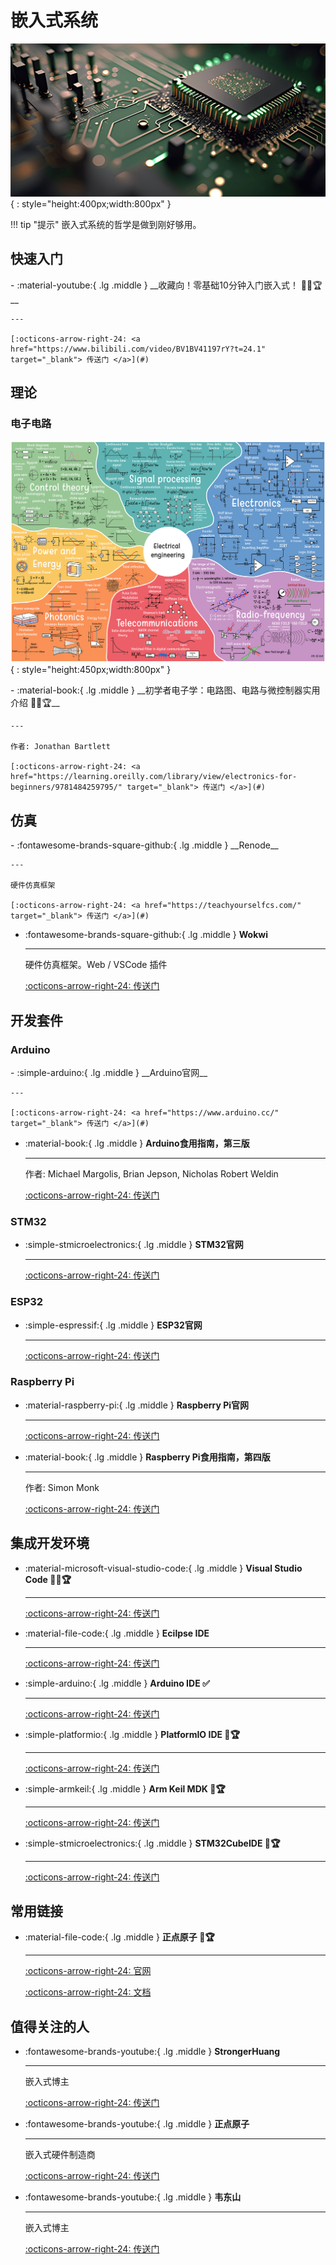 # 嵌入式系统

![BOARD](embedded-sys.png){ : style="height:400px;width:800px" }

!!! tip "提示"
    嵌入式系统的哲学是做到刚好够用。

## 快速入门

<div class="grid cards" markdown>
-  :material-youtube:{ .lg .middle } __收藏向！零基础10分钟入门嵌入式！ 🎯✅🏆__

    ---

    [:octicons-arrow-right-24: <a href="https://www.bilibili.com/video/BV1BV41197rY?t=24.1" target="_blank"> 传送门 </a>](#)
</div>

## 理论

### 电子电路

![Electrical Engineering](electrical-engineering.png){ : style="height:450px;width:800px" }

<div class="grid cards" markdown>
-  :material-book:{ .lg .middle } __初学者电子学：电路图、电路与微控制器实用介绍 🎯✅🏆__

    ---

    作者: Jonathan Bartlett

    [:octicons-arrow-right-24: <a href="https://learning.oreilly.com/library/view/electronics-for-beginners/9781484259795/" target="_blank"> 传送门 </a>](#)
</div>


## 仿真

<div class="grid cards" markdown>
-   :fontawesome-brands-square-github:{ .lg .middle } __Renode__

    ---

    硬件仿真框架

    [:octicons-arrow-right-24: <a href="https://teachyourselfcs.com/" target="_blank"> 传送门 </a>](#)

-   :fontawesome-brands-square-github:{ .lg .middle } __Wokwi__

    ---

    硬件仿真框架。Web / VSCode 插件

    [:octicons-arrow-right-24: <a href="https://wokwi.com/" target="_blank"> 传送门 </a>](#)

</div>

## 开发套件

### Arduino
<div class="grid cards" markdown>
-  :simple-arduino:{ .lg .middle } __Arduino官网__

    ---

    [:octicons-arrow-right-24: <a href="https://www.arduino.cc/" target="_blank"> 传送门 </a>](#)

-  :material-book:{ .lg .middle } __Arduino食用指南，第三版__

    ---

    作者: Michael Margolis, Brian Jepson, Nicholas Robert Weldin

    [:octicons-arrow-right-24: <a href="https://learning.oreilly.com/library/view/arduino-cookbook-3rd/9781491903513/" target="_blank"> 传送门 </a>](#)

</div>

### STM32

<div class="grid cards" markdown>

-   :simple-stmicroelectronics:{ .lg .middle } __STM32官网__

    ---

    [:octicons-arrow-right-24: <a href="https://www.st.com/zh/microcontrollers-microprocessors/stm32-32-bit-arm-cortex-mcus.html" target="_blank"> 传送门 </a>](#)

</div>

### ESP32

<div class="grid cards" markdown>

-   :simple-espressif:{ .lg .middle } __ESP32官网__

    ---

    [:octicons-arrow-right-24: <a href="https://www.espressif.com/zh-hans/products/socs/esp32" target="_blank"> 传送门 </a>](#)

</div>

### Raspberry Pi
<div class="grid cards" markdown>

-  :material-raspberry-pi:{ .lg .middle } __Raspberry Pi官网__

    ---

    [:octicons-arrow-right-24: <a href="https://www.raspberrypi.org/" target="_blank"> 传送门 </a>](#)

-  :material-book:{ .lg .middle } __Raspberry Pi食用指南，第四版__
  
    ---

    作者: Simon Monk

    [:octicons-arrow-right-24: <a href="https://learning.oreilly.com/library/view/raspberry-pi-cookbook/9781098130916/" target="_blank"> 传送门 </a>](#)
</div>

## 集成开发环境

<div class="grid cards" markdown>

-  :material-microsoft-visual-studio-code:{ .lg .middle } __Visual Studio Code 🎯✅🏆__

    ---

    [:octicons-arrow-right-24: <a href="https://code.visualstudio.com/" target="_blank"> 传送门 </a>](#)

-  :material-file-code:{ .lg .middle } __Ecilpse IDE__

    ---

    [:octicons-arrow-right-24: <a href="https://www.eclipse.org/downloads/" target="_blank"> 传送门 </a>](#)

-  :simple-arduino:{ .lg .middle } __Arduino IDE ✅__

    ---

    [:octicons-arrow-right-24: <a href="https://www.arduino.cc/en/software" target="_blank"> 传送门 </a>](#)

-  :simple-platformio:{ .lg .middle } __PlatformIO IDE 🎯🏆__

    ---

    [:octicons-arrow-right-24: <a href="https://platformio.org/platformio-ide" target="_blank"> 传送门 </a>](#)

-  :simple-armkeil:{ .lg .middle } __Arm Keil MDK 🎯🏆__

    ---

    [:octicons-arrow-right-24: <a href="https://www.keil.com/demo/eval/arm.htm" target="_blank"> 传送门 </a>](#)

-  :simple-stmicroelectronics:{ .lg .middle } __STM32CubeIDE 🎯🏆__

    ---

    [:octicons-arrow-right-24: <a href="https://www.st.com/en/development-tools/stm32cubeide.html" target="_blank"> 传送门 </a>](#)

</div>

## 常用链接

<div class="grid cards" markdown>

-  :material-file-code:{ .lg .middle } __正点原子 🎯🏆__

    ---

    [:octicons-arrow-right-24: <a href="http://www.alientek.com/" target="_blank"> 官网 </a>](#)

    [:octicons-arrow-right-24: <a href="http://www.openedv.com/docs/" target="_blank"> 文档 </a>](#)

</div>

## 值得关注的人

<div class="grid cards" markdown>

-  :fontawesome-brands-youtube:{ .lg .middle } __StrongerHuang__

    ---

    嵌入式博主

    [:octicons-arrow-right-24: <a href="[https:xxxxx.xxxxxxx.xxxx@xxxxxxxxxxx](https://www.zhihu.com/people/strongerHuang.com/columns)" target="_blank"> 传送门 </a>](#)

-  :fontawesome-brands-youtube:{ .lg .middle } __正点原子__

    ---

    嵌入式硬件制造商

    [:octicons-arrow-right-24: <a href="https://space.bilibili.com/394620890/channel/series" target="_blank"> 传送门 </a>](#)

-  :fontawesome-brands-youtube:{ .lg .middle } __韦东山__

    ---

    嵌入式博主

    [:octicons-arrow-right-24: <a href="https://space.bilibili.com/275908810/channel/seriesdetail?sid=3810713" target="_blank"> 传送门 </a>](#)

</div>